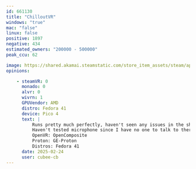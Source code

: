 ```yaml
---
id: 661130
title: "ChilloutVR"
windows: "true"
mac: "false"
linux: false
positive: 1897
negative: 434
estimated_owners: "200000 - 500000"
peak_ccu: 62

image: https://shared.akamai.steamstatic.com/store_item_assets/steam/apps/661130/header.jpg?t=1643304966
opinions:

    - steamVR: 0
      monado: 0
      alvr: 0
      wivrn: 1
      GPUVendor: AMD
      distro: Fedora 41
      device: Pico 4
      text: |
          Runs pretty much perfectly, haven't seen any issues in the short time I've spent playing.
          Haven't tested microphone since I have no one to talk to there.
          OpenVR: OpenComposite
          Proton: GE-Proton
          Distros: Fedora 41
      date: 2025-02-24
      user: cubee-cb
---
```

